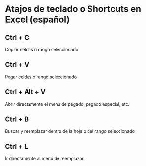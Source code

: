 # Atajos de teclado o Shortcuts en Excel (español)

## Ctrl + C

Copiar celdas o rango seleccionado

## Ctrl + V

Pegar celdas o rango seleccionado

## Ctrl + Alt + V

Abrir directamente el menú de pegado, pegado especial, etc.

## Ctrl + B

Buscar y reemplazar dentro de la hoja o del rango seleccionado

## Ctrl + L

Ir directamente al menú de reemplazar
